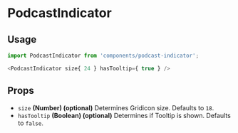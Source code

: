 PodcastIndicator
====

## Usage

```js
import PodcastIndicator from 'components/podcast-indicator';

<PodcastIndicator size{ 24 } hasTooltip={ true } />
```

## Props

* `size` **(Number) (optional)** Determines Gridicon size. Defaults to `18`.
* `hasTooltip` **(Boolean) (optional)** Determines if Tooltip is shown. Defaults to `false`.
